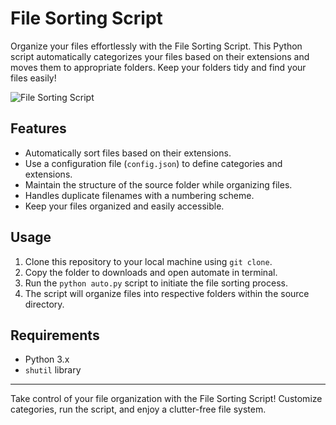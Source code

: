 # File Sorting Script

Organize your files effortlessly with the File Sorting Script. This Python script automatically categorizes your files based on their extensions and moves them to appropriate folders. Keep your folders tidy and find your files easily!

![File Sorting Script](images/file-sorting-script.png)

## Features

- Automatically sort files based on their extensions.
- Use a configuration file (`config.json`) to define categories and extensions.
- Maintain the structure of the source folder while organizing files.
- Handles duplicate filenames with a numbering scheme.
- Keep your files organized and easily accessible.

## Usage

1. Clone this repository to your local machine using `git clone`.
2. Copy the folder to downloads and open automate in terminal.
3. Run the `python auto.py` script to initiate the file sorting process.
4. The script will organize files into respective folders within the source directory.

## Requirements

- Python 3.x
- `shutil` library

---

Take control of your file organization with the File Sorting Script! Customize categories, run the script, and enjoy a clutter-free file system.
